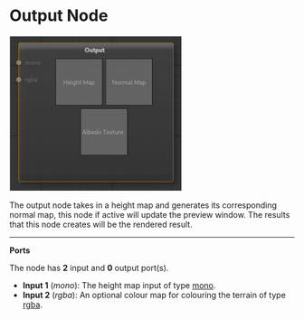 # Output Node

![output](images/output.png)

The output node takes in a height map and generates its corresponding normal map, this node if active will update the preview window. The results that this node creates will be the rendered result.

---

**Ports**

The node has **2** input and **0** output port(s).

- **Input 1** (*mono*): The height map input of type [mono](types.md).
- **Input 2** (*rgba*): An optional colour map for colouring the terrain of type [rgba](types.md).